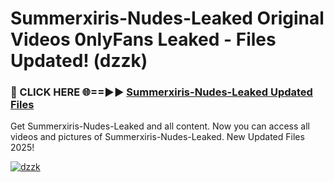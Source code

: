 # Summerxiris-Nudes-Leaked Original Videos 0nlyFans Leaked - Files Updated! (dzzk)

<h3>🔴 CLICK HERE 🌐==►► <a href="https://tinyurl.com/yc6ubb5a" rel="nofollow">Summerxiris-Nudes-Leaked Updated Files</a></h3>

Get Summerxiris-Nudes-Leaked and all content. Now you can access all videos and pictures of Summerxiris-Nudes-Leaked. New Updated Files 2025!

[![dzzk](https://i.imgur.com/7eu0CRL.gif)](https://tinyurl.com/yc6ubb5a)
